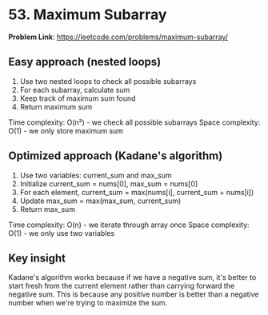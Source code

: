 # 53. Maximum Subarray

**Problem Link**: https://leetcode.com/problems/maximum-subarray/

## Easy approach (nested loops)
1. Use two nested loops to check all possible subarrays
2. For each subarray, calculate sum
3. Keep track of maximum sum found
4. Return maximum sum

Time complexity: O(n²) - we check all possible subarrays
Space complexity: O(1) - we only store maximum sum


## Optimized approach (Kadane's algorithm)
1. Use two variables: current_sum and max_sum
2. Initialize current_sum = nums[0], max_sum = nums[0]
3. For each element, current_sum = max(nums[i], current_sum + nums[i])
4. Update max_sum = max(max_sum, current_sum)
5. Return max_sum

Time complexity: O(n) - we iterate through array once
Space complexity: O(1) - we only use two variables


## Key insight
Kadane's algorithm works because if we have a negative sum, it's better to start fresh from the current element rather than carrying forward the negative sum. This is because any positive number is better than a negative number when we're trying to maximize the sum. 